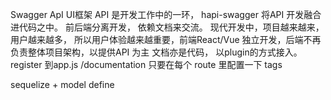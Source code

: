 Swagger ApI UI框架
API 是开发工作中的一环， hapi-swagger 将API 开发融合进代码之中。
前后端分离开发， 依赖文档来交流。
现代开发中，项目越来越来， 用户越来越多， 所以用户体验越来越重要，前端React/Vue 独立开发，后端不再负责整体项目架构，以提供API 为主
文档亦是代码， 以plugin的方式接入。 register 到app.js /documentation
只要在每个 route 里配置一下 tags

sequelize + model define 